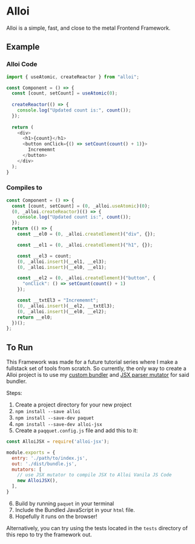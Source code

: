 # Alloi

Alloi is a simple, fast, and close to the metal Frontend Framework.

## Example
### Alloi Code
```javascript
import { useAtomic, createReactor } from "alloi";

const Component = () => {
  const [count, setCount] = useAtomic(0);
  
  createReactor(() => {
    console.log("Updated count is:", count());
  });
  
  return (
    <div>
      <h1>{count}</h1>
      <button onClick={() => setCount(count() + 1)}>
        Incrememnt
      </button>
    </div>
  );
}
```
### Compiles to
```javascript
const Component = () => {
  const [count, setCount] = (0, _alloi.useAtomic)(0);
  (0, _alloi.createReactor)(() => {
    console.log("Updated count is:", count());
  });
  return (() => {
    const __el0 = (0, _alloi.createElement)("div", {});

    const __el1 = (0, _alloi.createElement)("h1", {});

    const __el3 = count;
    (0, _alloi.insert)(__el1, __el3);
    (0, _alloi.insert)(__el0, __el1);

    const __el2 = (0, _alloi.createElement)("button", {
      "onClick": () => setCount(count() + 1)
    });

    const __txtEl3 = "Incrememnt";
    (0, _alloi.insert)(__el2, __txtEl3);
    (0, _alloi.insert)(__el0, __el2);
    return __el0;
  })();
};
```

## To Run
This Framework was made for a future tutorial series where I make a fullstack set of tools from scratch. 
So currently, the only way to create a Alloi project is to use my [custom bundler](https://github.com/helloitsian/paquet) and [JSX parser mutator](https://github.com/helloitsian/alloi-jsx) for said bundler.

Steps:
1. Create a project directory for your new project
2. `npm install --save alloi`
3. `npm install --save-dev paquet`
4. `npm install --save-dev alloi-jsx`
5. Create a `paqquet.config.js` file and add this to it:
```javascript
const AlloiJSX = require('alloi-jsx');

module.exports = {
  entry: './path/to/index.js',
  out: './dist/bundle.js',
  mutators: [
    // use JSX mutator to compile JSX to Alloi Vanila JS Code
    new AlloiJSX(),
  ],
}
```
6. Build by running `paquet` in your terminal
7. Include the Bundled JavaScript in your `html` file.
8. Hopefully it runs on the browser!

Alternatively, you can try using the tests located in the `tests` directory of this repo to try the framework out.
